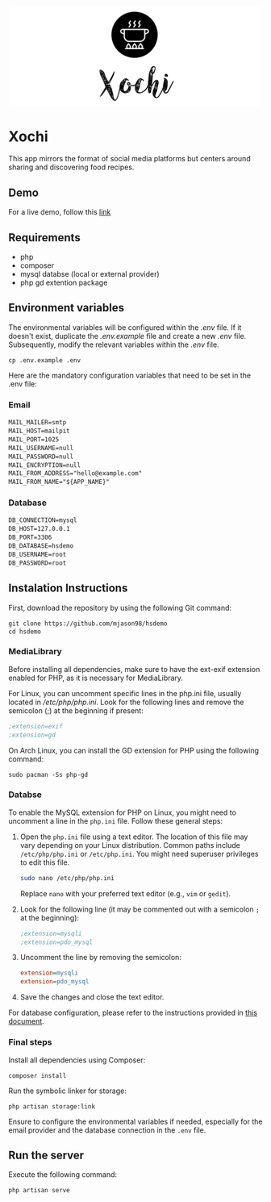 <p align="center"><img src="logo.png" width="500" alt="Xochi Logo"></p>

# Xochi

This app mirrors the format of social media platforms but centers around sharing and discovering food recipes.

## Demo

For a live demo, follow this [link](https://xochi.harbourspace.site/)

## Requirements

 * php
 * composer
 * mysql databse (local or external provider)
 * php gd extention package

## Environment variables

The environmental variables will be configured within the *.env* file. If it doesn't exist, duplicate the *.env.example* file and create a new *.env* file. Subsequently, modify the relevant variables within the *.env* file.

```shell
cp .env.example .env
```

Here are the mandatory configuration variables that need to be set in the .env file:

### Email

```txt
MAIL_MAILER=smtp
MAIL_HOST=mailpit
MAIL_PORT=1025
MAIL_USERNAME=null
MAIL_PASSWORD=null
MAIL_ENCRYPTION=null
MAIL_FROM_ADDRESS="hello@example.com"
MAIL_FROM_NAME="${APP_NAME}"
```

### Database

```txt
DB_CONNECTION=mysql
DB_HOST=127.0.0.1
DB_PORT=3306
DB_DATABASE=hsdemo
DB_USERNAME=root
DB_PASSWORD=root
```

## Instalation Instructions


First, download the repository by using the following Git command:

```shell
git clone https://github.com/mjason98/hsdemo
cd hsdemo
```

### MediaLibrary

Before installing all dependencies, make sure to have the ext-exif extension enabled for PHP, as it is necessary for MediaLibrary.

For Linux, you can uncomment specific lines in the php.ini file, usually located in */etc/php/php.ini*. Look for the following lines and remove the semicolon (;) at the beginning if present:

```ini
;extension=exif
;extension=gd
```
On Arch Linux, you can install the GD extension for PHP using the following command:

```shell
sudo pacman -Ss php-gd
```

### Databse

To enable the MySQL extension for PHP on Linux, you might need to uncomment a line in the `php.ini` file. Follow these general steps:

1. Open the `php.ini` file using a text editor. The location of this file may vary depending on your Linux distribution. Common paths include `/etc/php/php.ini` or `/etc/php.ini`. You might need superuser privileges to edit this file.

    ```bash
    sudo nano /etc/php/php.ini
    ```

    Replace `nano` with your preferred text editor (e.g., `vim` or `gedit`).

2. Look for the following line (it may be commented out with a semicolon `;` at the beginning):

    ```ini
    ;extension=mysqli
    ;extension=pdo_mysql
    ```

3. Uncomment the line by removing the semicolon:

    ```ini
    extension=mysqli
    extension=pdo_mysql
    ```

4. Save the changes and close the text editor.

For database configuration, please refer to the instructions provided in [this document](docs/database.md).

### Final steps

Install all dependencies using Composer:

```shell
composer install
```

Run the symbolic linker for storage:

```shell
php artisan storage:link
```

Ensure to configure the environmental variables if needed, especially for the email provider and the database connection in the `.env` file.

## Run the server

Execute the following command:

```shell
php artisan serve
```



